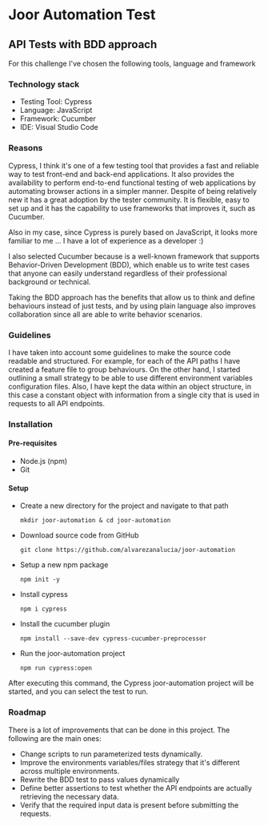 # Joor Automation Test
## API Tests with BDD approach

For this challenge I've chosen the following tools, language and framework
### Technology stack

- Testing Tool: Cypress
- Language: JavaScript
- Framework: Cucumber
- IDE: Visual Studio Code
  
### Reasons
Cypress, I think it's one of a few testing tool that provides a fast and reliable way to test front-end and back-end applications. It also provides the availability to perform end-to-end functional testing of web applications by automating browser actions in a simpler manner. Despite of being relatively new it has a great adoption by the tester community. It is flexible, easy to set up and it has the capability to use frameworks that improves it, such as Cucumber.

Also in my case, since Cypress is purely based on JavaScript, it looks more familiar to me ... I have a lot of experience as a developer :)

I also selected Cucumber because is a well-known framework that supports Behavior-Driven Development (BDD), which enable us to write test cases that anyone can easily understand regardless of their professional background or technical.

Taking the BDD approach has the benefits that allow us to think and define behaviours instead of just tests, and by using plain language also improves collaboration since all are able to write behavior scenarios.

### Guidelines
I have taken into account some guidelines to make the source code  readable and structured.
For example, for each of the API paths I have created a feature file to group behaviours. 
On the other hand, I started outlining a small strategy to be able to use different environment variables configuration files.
Also, I have kept the data within an object structure, in this case a constant object with information from a single city that is used in requests to all API endpoints.

### Installation
#### Pre-requisites
- Node.js (npm)
- Git

#### Setup 
- Create a new directory for the project and navigate to that path
  ```
  mkdir joor-automation & cd joor-automation
  ```
- Download source code from GitHub
  ```
  git clone https://github.com/alvarezanalucia/joor-automation
  ```
- Setup a new npm package 
  ```
  npm init -y
  ```
- Install cypress 
  ```
  npm i cypress
- Install the cucumber plugin 
  ```
  npm install --save-dev cypress-cucumber-preprocessor
- Run the joor-automation project
  ```
  npm run cypress:open
  ```
After executing this command, the Cypress joor-automation project will be started, and you can select the test to run.

### Roadmap
There is a lot of improvements that can be done in this project. 
The following are the main ones:
- Change scripts to run parameterized tests dynamically.
- Improve the environments variables/files strategy that it's different across multiple environments.
- Rewrite the BDD test to pass values dynamically
- Define better assertions to test whether the API endpoints are actually retrieving the necessary data.
- Verify that the required input data is present before submitting the requests.
